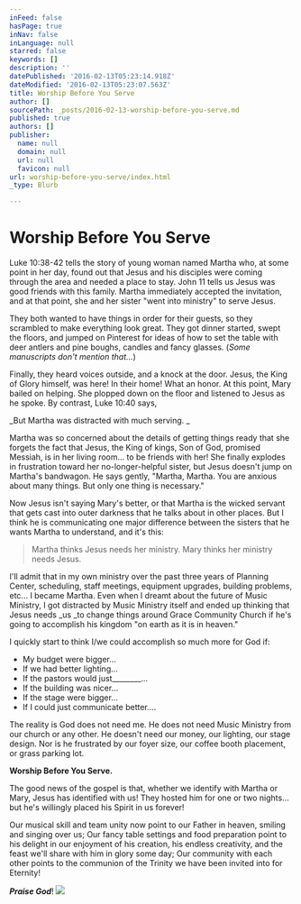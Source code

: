 ```yaml
---
inFeed: false
hasPage: true
inNav: false
inLanguage: null
starred: false
keywords: []
description: ''
datePublished: '2016-02-13T05:23:14.918Z'
dateModified: '2016-02-13T05:23:07.563Z'
title: Worship Before You Serve
author: []
sourcePath: _posts/2016-02-13-worship-before-you-serve.md
published: true
authors: []
publisher:
  name: null
  domain: null
  url: null
  favicon: null
url: worship-before-you-serve/index.html
_type: Blurb

---
```

# Worship Before You Serve

Luke 10:38-42 tells the story of young woman named Martha who, at some point in her day, found out that Jesus and his disciples were coming through the area and needed a place to stay. John 11 tells us Jesus was good friends with this family. Martha immediately accepted the invitation, and at that point, she and her sister "went into ministry" to serve Jesus.

They both wanted to have things in order for their guests, so they scrambled to make everything look great. They got dinner started, swept the floors, and jumped on Pinterest for ideas of how to set the table with deer antlers and pine boughs, candles and fancy glasses. (_Some manuscripts don't mention that..._)

Finally, they heard voices outside, and a knock at the door. Jesus, the King of Glory himself, was here! In their home! What an honor. At this point, Mary bailed on helping. She plopped down on the floor and listened to Jesus as he spoke. By contrast, Luke 10:40 says, 

_But Martha was distracted with much serving. _

Martha was so concerned about the details of getting things ready that she forgets the fact that Jesus, the King of kings, Son of God, promised Messiah, is in her living room... to be friends with her! She finally explodes in frustration toward her no-longer-helpful sister, but Jesus doesn't jump on Martha's bandwagon. He says gently, "Martha, Martha. You are anxious about many things. But only one thing is necessary."

Now Jesus isn't saying Mary's better, or that Martha is the wicked servant that gets cast into outer darkness that he talks about in other places. But I think he is communicating one major difference between the sisters that he wants Martha to understand, and it's this:

> Martha thinks Jesus needs her ministry. Mary thinks her ministry needs Jesus. 

I'll admit that in my own ministry over the past three years of Planning Center, scheduling, staff meetings, equipment upgrades, building problems, etc... I became Martha.  Even when I dreamt about the future of Music Ministry, I got distracted by Music Ministry itself and ended up thinking that Jesus needs _us _to change things around Grace Community Church if he's going to accomplish his kingdom "on earth as it is in heaven." 

I quickly start to think I/we could accomplish so much more for God if:

* My budget were bigger...
* If we had better lighting...
* If the pastors would just\_\_\_\_\_\_\_\_...
* If the building was nicer...
* If the stage were bigger...
* If I could just communicate better....

The reality is God does not need me. He does not need Music Ministry from our church or any other. He doesn't need our money, our lighting, our stage design. Nor is he frustrated by our foyer size, our coffee booth placement, or grass parking lot.

**Worship Before You Serve.**

The good news of the gospel is that, whether we identify with Martha or Mary, Jesus has identified with us! They hosted him for one or two nights... but he's willingly placed his Spirit in us forever!

Our musical skill and team unity now point to our Father in heaven, smiling and singing over us; Our fancy table settings and food preparation point to his delight in our enjoyment of his creation, his endless creativity, and the feast we'll share with him in glory some day; Our community with each other points to the communion of the Trinity we have been invited into for Eternity! 

**_Praise God_**!
![](https://the-grid-user-content.s3-us-west-2.amazonaws.com/8c1d8d58-dc98-423b-aaa4-1883ad3452cd.jpg)